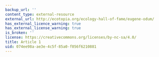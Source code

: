 ```yaml
---
backup_url: ''
content_type: external-resource
external_url: http://ecotopia.org/ecology-hall-of-fame/eugene-odum/
has_external_licence_warning: true
has_external_license_warning: true
is_broken: ''
license: https://creativecommons.org/licenses/by-nc-sa/4.0/
title: Article 1
uid: 074ee98a-ae3e-4c5f-85a0-f056f6210881
---
```

